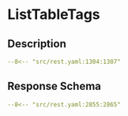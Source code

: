 # ListTableTags

## Description

```yaml
--8<-- "src/rest.yaml:1304:1307"
```

## Response Schema

```yaml
--8<-- "src/rest.yaml:2855:2865"
```